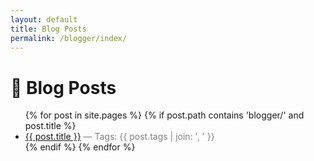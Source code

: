 ```yaml
---
layout: default
title: Blog Posts
permalink: /blogger/index/
---
```


<h1>📝 Blog Posts</h1>

<div id="tag-buttons"></div>
<ul id="blog-list">
  {% for post in site.pages %}
    {% if post.path contains 'blogger/' and post.title %}
      <li class="blog-post" data-tags="{{ post.tags | join: ' ' }}">
        <a href="{{ post.url }}">{{ post.title }}</a>
        <span style="color: gray;"> — Tags: {{ post.tags | join: ', ' }}</span>
      </li>
    {% endif %}
  {% endfor %}
</ul>

<script>
  // Collect all tags
  const posts = document.querySelectorAll('.blog-post');
  const tagSet = new Set();

  posts.forEach(post => {
    const tags = post.dataset.tags.split(' ');
    tags.forEach(tag => tagSet.add(tag));
  });

  // Render tag buttons
  const tagContainer = document.getElementById('tag-buttons');
  const allBtn = document.createElement('button');
  allBtn.textContent = 'Show All';
  allBtn.onclick = () => {
    posts.forEach(p => p.style.display = '');
  };
  tagContainer.appendChild(allBtn);

  tagSet.forEach(tag => {
    const btn = document.createElement('button');
    btn.textContent = tag;
    btn.onclick = () => {
      posts.forEach(p => {
        p.style.display = p.dataset.tags.includes(tag) ? '' : 'none';
      });
    };
    tagContainer.appendChild(btn);
  });
</script>